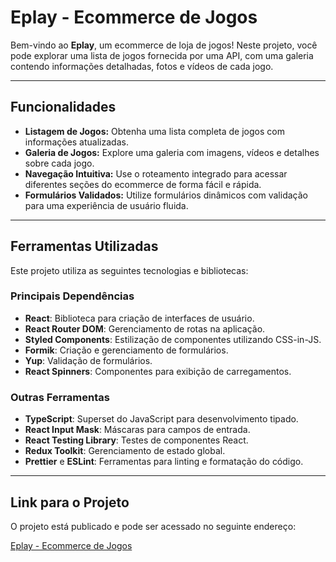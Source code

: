 # Eplay - Ecommerce de Jogos

Bem-vindo ao **Eplay**, um ecommerce de loja de jogos! 
Neste projeto, você pode explorar uma lista de jogos fornecida por uma API, com uma galeria contendo informações detalhadas, fotos e vídeos de cada jogo.

---

## Funcionalidades
- **Listagem de Jogos:** Obtenha uma lista completa de jogos com informações atualizadas.
- **Galeria de Jogos:** Explore uma galeria com imagens, vídeos e detalhes sobre cada jogo.
- **Navegação Intuitiva:** Use o roteamento integrado para acessar diferentes seções do ecommerce de forma fácil e rápida.
- **Formulários Validados:** Utilize formulários dinâmicos com validação para uma experiência de usuário fluida.

---

## Ferramentas Utilizadas
Este projeto utiliza as seguintes tecnologias e bibliotecas:

### Principais Dependências
- **React**: Biblioteca para criação de interfaces de usuário.
- **React Router DOM**: Gerenciamento de rotas na aplicação.
- **Styled Components**: Estilização de componentes utilizando CSS-in-JS.
- **Formik**: Criação e gerenciamento de formulários.
- **Yup**: Validação de formulários.
- **React Spinners**: Componentes para exibição de carregamentos.

### Outras Ferramentas
- **TypeScript**: Superset do JavaScript para desenvolvimento tipado.
- **React Input Mask**: Máscaras para campos de entrada.
- **React Testing Library**: Testes de componentes React.
- **Redux Toolkit**: Gerenciamento de estado global.
- **Prettier** e **ESLint**: Ferramentas para linting e formatação do código.

---

## Link para o Projeto

O projeto está publicado e pode ser acessado no seguinte endereço:

[Eplay - Ecommerce de Jogos](https://projeto-6-loja-games.vercel.app/)
